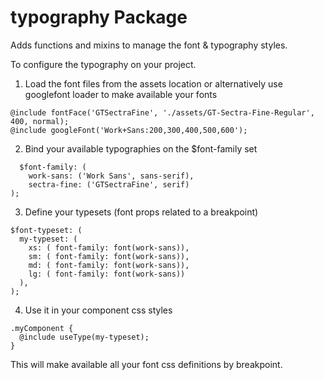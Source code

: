 # typography Package

Adds functions and mixins to manage the font & typography styles.

To configure the typography on your project. 

1. Load the font files from the assets location or alternatively use googlefont loader to make available your fonts
```
@include fontFace('GTSectraFine', './assets/GT-Sectra-Fine-Regular', 400, normal);
@include googleFont('Work+Sans:200,300,400,500,600');
```

2. Bind your available typographies on the $font-family set
```
  $font-family: (
    work-sans: ('Work Sans', sans-serif),
    sectra-fine: ('GTSectraFine', serif)
);
```

3. Define your typesets (font props related to a breakpoint)
```
$font-typeset: (
  my-typeset: ( 
    xs: ( font-family: font(work-sans)),
    sm: ( font-family: font(work-sans)),
    md: ( font-family: font(work-sans)),
    lg: ( font-family: font(work-sans))
  ),
);
```

4. Use it in your component css styles
```
.myComponent {
  @include useType(my-typeset);
}
```

This will make available all your font css definitions by breakpoint.
